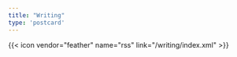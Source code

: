```yaml
---
title: "Writing"
type: 'postcard'
---
```


{{< icon vendor="feather" name="rss" link="/writing/index.xml" >}}
